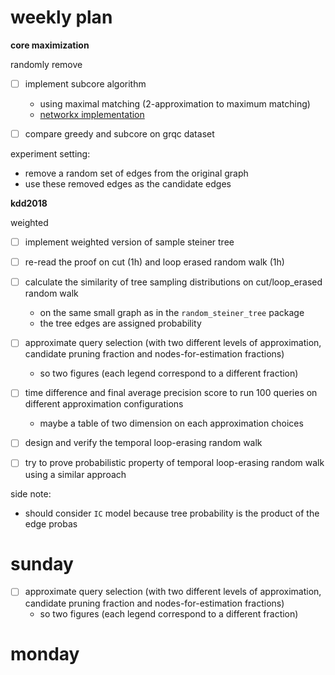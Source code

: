 # weekly plan

**core maximization**

randomly remove 

- [ ] implement subcore algorithm
  - using maximal matching (2-approximation to maximum matching)
  - [networkx implementation](https://networkx.github.io/documentation/networkx-1.10/reference/generated/networkx.algorithms.matching.maximal_matching.html#networkx.algorithms.matching.maximal_matching)

- [ ] compare greedy and subcore on grqc dataset


experiment setting:

- remove a random set of edges from the original graph
- use these removed edges as the candidate edges

**kdd2018**

weighted 

- [ ] implement weighted version of sample steiner tree
- [ ] re-read the proof on cut (1h) and loop erased random walk (1h)
- [ ] calculate the similarity of tree sampling distributions on cut/loop_erased random walk
  - on the same small graph as in the `random_steiner_tree` package
  - the tree edges are assigned probability

- [ ] approximate query selection (with two different levels of approximation, candidate pruning fraction and nodes-for-estimation fractions)
  - so two figures (each legend correspond to a different fraction)
- [ ] time difference and final average precision score to run 100 queries on different approximation configurations
  - maybe a table of two dimension on each approximation choices

- [ ] design and verify the temporal loop-erasing random walk 
- [ ] try to prove probabilistic property of temporal loop-erasing random walk using a similar approach

side note:

- should consider `IC` model because tree probability is the product of the edge probas

# sunday

- [ ] approximate query selection (with two different levels of approximation, candidate pruning fraction and nodes-for-estimation fractions)
  - so two figures (each legend correspond to a different fraction)



# monday




